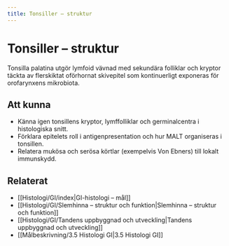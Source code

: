 ```yaml
---
title: Tonsiller – struktur
---
```


# Tonsiller – struktur

Tonsilla palatina utgör lymfoid vävnad med sekundära folliklar och kryptor täckta av flerskiktat oförhornat skivepitel som kontinuerligt exponeras för orofarynxens mikrobiota.

## Att kunna
- Känna igen tonsillens kryptor, lymffolliklar och germinalcentra i histologiska snitt.
- Förklara epitelets roll i antigenpresentation och hur MALT organiseras i tonsillen.
- Relatera mukösa och serösa körtlar (exempelvis Von Ebners) till lokalt immunskydd.

## Relaterat
- [[Histologi/GI/index|GI-histologi – mål]]
- [[Histologi/GI/Slemhinna – struktur och funktion|Slemhinna – struktur och funktion]]
- [[Histologi/GI/Tandens uppbyggnad och utveckling|Tandens uppbyggnad och utveckling]]
- [[Målbeskrivning/3.5 Histologi GI|3.5 Histologi GI]]
